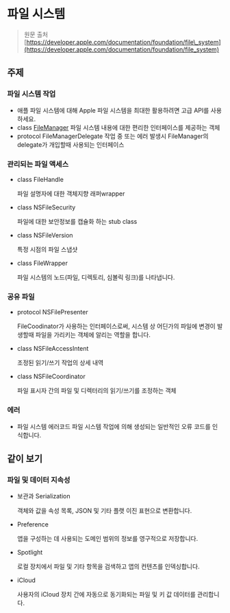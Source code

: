 # 파일 시스템

> 원문 출처  
> [https://developer.apple.com/documentation/foundation/file\_system](https://developer.apple.com/documentation/foundation/file_system)

## 주제 <a id="overview"></a>

### 파일 시스템 작업 <a id="file_system_operations"></a>

* 애플 파일 시스템에 대해 Apple 파일 시스템을 최대한 활용하려면 고급 API를 사용하세요.
* class [FileManager](filemanager.md) 파일 시스템 내용에 대한 편리한 인터페이스를 제공하는 객체
* protocol FileManagerDelegate 작업 중 또는 에러 발생시 FileManager의 delegate가 개입할때 사용되는 인터페이스

### 관리되는 파일 액세스 <a id="managed_file_access"></a>

* class FileHandle

  파일 설명자에 대한 객체지향 래퍼wrapper

* class NSFileSecurity

  파일에 대한 보안정보를 캡슐화 하는 stub class

* class NSFileVersion

  특정 시점의 파일 스냅샷

* class FileWrapper

  파일 시스템의 노드\(파일, 디렉토리, 심볼릭 링크\)를 나타냅니다.

### 공유 파일 <a id="shared_files"></a>

* protocol NSFilePresenter

  FileCoodinator가 사용하는 인터페이스로써, 시스템 상 어딘가의 파일에 변경이 발생할때 파일을 가리키는 객체에 알리는 역할을 합니다.

* class NSFileAccessIntent

  조정된 읽기/쓰기 작업의 상세 내역

* class NSFileCoordinator

  파일 표시자 간의 파일 및 디렉터리의 읽기/쓰기를 조정하는 객체

### 에러 <a id="errors"></a>

* 파일 시스템 에러코드 파일 시스템 작업에 의해 생성되는 일반적인 오류 코드를 인식합니다.

## 같이 보기 <a id="see_also"></a>

### 파일 및 데이터 지속성 <a id="files_and_data_persistence"></a>

* 보관과 Serialization

  객체와 값을 속성 목록, JSON 및 기타 플랫 이진 표현으로 변환합니다.

* Preference

  앱을 구성하는 데 사용되는 도메인 범위의 정보를 영구적으로 저장합니다.

* Spotlight

  로컬 장치에서 파일 및 기타 항목을 검색하고 앱의 컨텐츠를 인덱싱합니다.

* iCloud

  사용자의 iCloud 장치 간에 자동으로 동기화되는 파일 및 키 값 데이터를 관리합니다.

